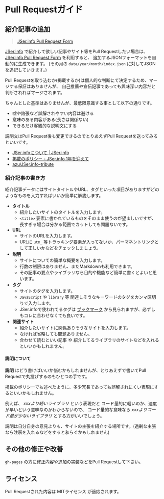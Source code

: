 # Pull Requestガイド

## 紹介記事の追加

> [JSer.info Pull Request Form](http://azu.github.io/JSer.info-tribute/ "JSer.info Pull Request Form")

[JSer.info](http://jser.info/ "JSer.info") で紹介して欲しい記事やサイト等をPull Requestしたい場合は、
[JSer.info Pull Request Form](http://azu.github.io/JSer.info-tribute/ "JSer.info Pull Request Form") を利用すると、
追加するJSONフォーマットを自動的に生成できます。 (その月の `data/year/month/index.json` に対してJSONを追記していきます。)


Pull Requestを取り込むか(掲載するか)は個人的な判断にて決定するため、マージする保証はありませんが、
自己推薦や宣伝記事であっても興味深い内容だと判断されればマージされます。

ちゃんとした基準はありませんが、最低限意識する事として以下の通りです。

* 嘘や誇張など誤解されやすい内容は避ける
* 意味のある内容がある(長さは関係ない)
* できるだけ客観的な説明文にする

説明文はPull Request後も変更できるのでとりあえずPull Requestを送ってみるといいです。

* [JSer.infoについて | JSer.info](http://jser.info/about "JSer.infoについて | JSer.info")
* [掲載のポリシー - JSer.info 1年を迎えて](http://azu.github.io/slide/offline_study/jser_info.html#slide6 "掲載のポリシー")
* [azu/JSer.info-tribute](https://github.com/azu/JSer.info-tribute/ "azu/JSer.info-tribute")

### 紹介記事の書き方

紹介記事データにはサイトタイトルやURL、タグといった項目がありますがどのようなものを入力すればいいか簡単に解説します。

* __タイトル__
    * 紹介したいサイトのタイトルを入力します。
    * `<title>` 要素に書かれているものをそのまま使うのが望ましいですが、長すぎる場合は分かる範囲でカットしても問題ないです。
* __URL__
    * サイトのURLを入力します。
    * URLに `utm_` 等トラッキング要素が入ってないか、パーマネントリンクとして正しいかなどをチェックしましょう。
* __説明__
    * サイトについての簡単な概要を入力します。
    * 行数の制限はありません、またMarkdownも利用できます。
    * その記事の要点やライブラリなら目的や機能など簡単に書くとよいと思います。
* __タグ__
    * サイトのタグを入力します。
    * `JavaScript` や `library` 等 関連しそうなキーワードのタグをカンマ区切りで入力します。
    * JSer.infoで使われてるタグは [ブックマーク](http://b.hatena.ne.jp/efcl/bookmark "ブックマーク") から見られますが、必ずしもコレに合わせなくても良いです。
* __関連サイト__
    * 紹介したいサイトに関係ありそうなサイトを入力します。
    * なければ省略しても問題ありません。
    * 合わせて読むといい記事 や 紹介してるライブラリのサイトなどを入れるといいかもしれません。

#### 説明について

__説明__ はどう書けばいいか悩むかもしれませんが、とりあえずで書いてPull Requestで丸投げするのもひとつの手です。

掲載のポリシーでも述べたように、多少冗長であっても誤解されにくい表現にするといいかもしれません。

例えば、 _xxxより軽いライブラリ_ という表現だと コード量的に軽いのか、速度が早いという意味なのかわからないので、
コード量的な意味なら _xxxよりコード量が少ないライブラリ_ とする方がいいでしょう。

説明は自分自身の意見よりも、サイトの主張を紹介する場所です。(過剰な主張なら注釈を入れるなどをすると和らぐかもしれません)

## その他の修正や改善

`gh-pages` の方に修正内容や追加の実装などをPull Requestして下さい。

## ライセンス

Pull Requestされた内容は MITライセンス が適応されます。